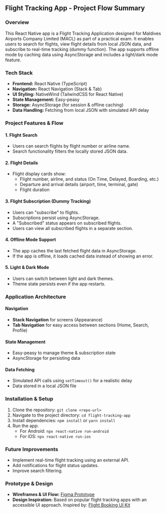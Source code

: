 ## Flight Tracking App - Project Flow Summary

### Overview
This React Native app is a Flight Tracking Application designed for Maldives Airports Company Limited (MACL) as part of a practical exam. It enables users to search for flights, view flight details from local JSON data, and subscribe to real-time tracking (dummy function). The app supports offline mode by caching data using AsyncStorage and includes a light/dark mode feature.

### Tech Stack
- **Frontend:** React Native (TypeScript)
- **Navigation:** React Navigation (Stack & Tab)
- **UI Styling:** NativeWind (TailwindCSS for React Native)
- **State Management:** Easy-peasy
- **Storage:** AsyncStorage (for session & offline caching)
- **Data Handling:** Fetching from local JSON with simulated API delay

### Project Features & Flow
#### 1. Flight Search
- Users can search flights by flight number or airline name.
- Search functionality filters the locally stored JSON data.

#### 2. Flight Details
- Flight display cards show:
  - Flight number, airline, and status (On Time, Delayed, Boarding, etc.)
  - Departure and arrival details (airport, time, terminal, gate)
  - Flight duration

#### 3. Flight Subscription (Dummy Tracking)
- Users can "subscribe" to flights.
- Subscriptions persist using AsyncStorage.
- A "Subscribed" status appears on subscribed flights.
- Users can view all subscribed flights in a separate section.

#### 4. Offline Mode Support
- The app caches the last fetched flight data in AsyncStorage.
- If the app is offline, it loads cached data instead of showing an error.

#### 5. Light & Dark Mode
- Users can switch between light and dark themes.
- Theme state persists even if the app restarts.

### Application Architecture
#### Navigation
- **Stack Navigation** for screens (Appearance)
- **Tab Navigation** for easy access between sections (Home, Search, Profile)

#### State Management
- Easy-peasy to manage theme & subscription state
- AsyncStorage for persisting data

#### Data Fetching
- Simulated API calls using `setTimeout()` for a realistic delay
- Data stored in a local JSON file

### Installation & Setup
1. Clone the repository: `git clone <repo-url>`
2. Navigate to the project directory: `cd flight-tracking-app`
3. Install dependencies: `npm install`  or  `yarn install`
4. Run the app:
   - For Android: `npx react-native run-android`
   - For iOS: `npx react-native run-ios`

### Future Improvements
- Implement real-time flight tracking using an external API.
- Add notifications for flight status updates.
- Improve search filtering.

### Prototype & Design
- **Wireframes & UI Flow:** [Figma Prototype](https://www.figma.com/design/lSmJNzMhNgsrLB00UVR8x0/aerowatch?node-id=0-1&t=SsII5u07QsM1Rph5-1)
- **Design Inspiration:** Based on popular flight tracking apps with an accessible UI approach. Inspired by: [Flight Booking UI Kit](https://www.figma.com/design/z5gk4q72fvdK4zDcUAHjBK/Flight-Booking-App-UI-Design-Kit-(Community)?node-id=703-10904&t=rVFyuSDomZaiXFAd-1)

